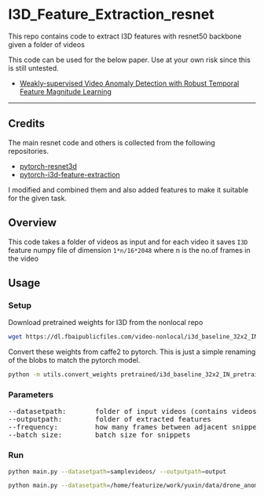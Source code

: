 # I3D_Feature_Extraction_resnet
This repo contains code to extract I3D features with resnet50 backbone given a folder of videos

This code can be used for the below paper. Use at your own risk since this is still untested.
* [Weakly-supervised Video Anomaly Detection with Robust Temporal Feature Magnitude Learning](https://arxiv.org/pdf/2101.10030.pdf)

---

## Credits
The main resnet code and others is collected from the following repositories. 
* [pytorch-resnet3d](https://github.com/Tushar-N/pytorch-resnet3d)
* [pytorch-i3d-feature-extraction](https://github.com/Finspire13/pytorch-i3d-feature-extraction)

I modified and combined them and also added features to make it suitable for the given task.

## Overview
This code takes a folder of videos as input and for each video it saves ```I3D``` feature numpy file of dimension ```1*n/16*2048``` where n is the no.of frames in the video

## Usage
### Setup
Download pretrained weights for I3D from the nonlocal repo
```bash
wget https://dl.fbaipublicfiles.com/video-nonlocal/i3d_baseline_32x2_IN_pretrain_400k.pkl -P pretrained/
```
Convert these weights from caffe2 to pytorch. This is just a simple renaming of the blobs to match the pytorch model.
```bash
python -m utils.convert_weights pretrained/i3d_baseline_32x2_IN_pretrain_400k.pkl pretrained/i3d_r50_kinetics.pth
```

### Parameters
<pre>
--datasetpath:       folder of input videos (contains videos or subdirectories of videos)
--outputpath:        folder of extracted features
--frequency:         how many frames between adjacent snippet
--batch_size:        batch size for snippets
</pre>

### Run
```bash
python main.py --datasetpath=samplevideos/ --outputpath=output

python main.py --datasetpath=/home/featurize/work/yuxin/data/drone_anomaly/Bike_Roundabout/sequence1/train  --outputpath=output/

```
